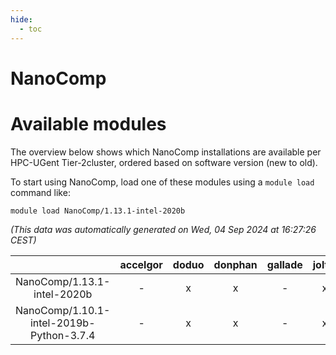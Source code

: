 ```yaml
---
hide:
  - toc
---
```


NanoComp
========

# Available modules


The overview below shows which NanoComp installations are available per HPC-UGent Tier-2cluster, ordered based on software version (new to old).

To start using NanoComp, load one of these modules using a `module load` command like:

```shell
module load NanoComp/1.13.1-intel-2020b
```

*(This data was automatically generated on Wed, 04 Sep 2024 at 16:27:26 CEST)*  

| |accelgor|doduo|donphan|gallade|joltik|shinx|skitty|
| :---: | :---: | :---: | :---: | :---: | :---: | :---: | :---: |
|NanoComp/1.13.1-intel-2020b|-|x|x|-|x|-|x|
|NanoComp/1.10.1-intel-2019b-Python-3.7.4|-|x|x|-|x|-|x|
